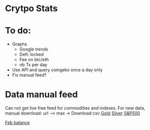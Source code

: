 # Crytpo Stats

# To do:
- Graphs
  - Google trends 
  - Defi: locked 
  - Fee on btc/eth
  - nb Tx per day
- Use API and query coingeko once a day only
- Fix manual feed?

# Data manual feed
Can not get live free feed for commodities and indexes. For new data, manual download: url --> max -> Download csv
[Gold](https://www.nasdaq.com/market-activity/commodities/gc:cmx/historical)
[Silver](https://www.nasdaq.com/market-activity/commodities/si%3Acmx/historical)
[S&P500](https://www.nasdaq.com/market-activity/index/spx/historical)

[Feb balance](https://www.federalreserve.gov/monetarypolicy/bst_recenttrends.htm)


